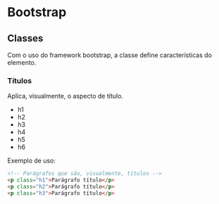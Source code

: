 # Bootstrap

## Classes

Com o uso do framework bootstrap, a classe define características do elemento.

### Títulos

Aplica, visualmente, o aspecto de título.

  * h1
  * h2
  * h3
  * h4
  * h5
  * h6

Exemplo de uso:
```html
<!-- Parágrafos que são, visualmente, títulos -->
<p class="h1">Parágrafo título</p>
<p class="h2">Parágrafo título</p>
<p class="h3">Parágrafo título</p>
```
